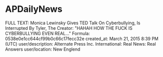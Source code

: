 # APDailyNews

FULL TEXT: Monica Lewinsky Gives TED Talk On Cyberbullying, Is Interrupted By Tyler, The Creator: "HAHAH HOW THE FUCK IS CYBERBULLYING EVEN REAL..."
Formula: 0538e0e1cc644cf99b0c66c17fecc32e
created_at: March 21, 2015 8:39 PM (UTC)
user/description: Alternate Press Inc. International: Real News: Real Answers
user/location: New Englend